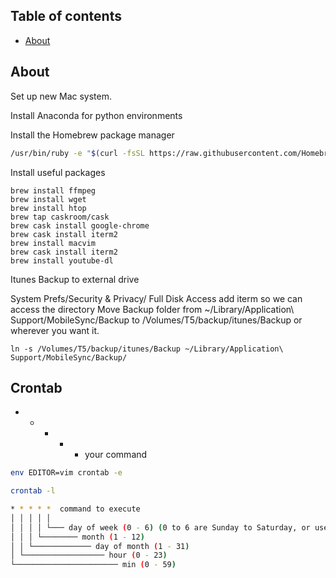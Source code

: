 
## Table of contents

- [About](#about)


## About
Set up new Mac system.

Install Anaconda for python environments

Install the Homebrew package manager
```sh
/usr/bin/ruby -e "$(curl -fsSL https://raw.githubusercontent.com/Homebrew/install/master/install)"
```

Install useful packages
```
brew install ffmpeg
brew install wget
brew install htop
brew tap caskroom/cask
brew cask install google-chrome
brew cask install iterm2
brew install macvim
brew cask install iterm2
brew install youtube-dl
```

Itunes Backup to external drive

System Prefs/Security & Privacy/ Full Disk Access add iterm so we can access the directory
Move Backup folder from ~/Library/Application\ Support/MobileSync/Backup to /Volumes/T5/backup/itunes/Backup
or wherever you want it.

```
ln -s /Volumes/T5/backup/itunes/Backup ~/Library/Application\ Support/MobileSync/Backup/
```

## Crontab

* * * * * your command


```bash
env EDITOR=vim crontab -e

crontab -l

* * * * *  command to execute
│ │ │ │ │
│ │ │ │ └─── day of week (0 - 6) (0 to 6 are Sunday to Saturday, or use names; 7 is Sunday, the same as 0)
│ │ │ └──────── month (1 - 12)
│ │ └───────────── day of month (1 - 31)
│ └────────────────── hour (0 - 23)
└─────────────────────── min (0 - 59)
```
